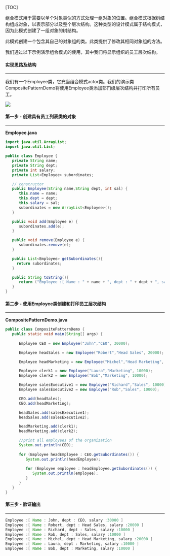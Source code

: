 [TOC]

组合模式用于需要以单个对象类似的方式处理一组对象的位置。组合模式根据树结构组成对象，以表示部分以及整个层次结构。这种类型的设计模式属于结构模式，因为此模式创建了一组对象的树结构。

此模式创建一个包含其自己的对象组的类。此类提供了修改其相同对象组的方法。

我们通过以下示例演示组合模式的使用，其中我们将显示组织的员工层次结构。

####  实现思路及结构

---

我们有一个Employee类，它充当组合模式actor类。我们的演示类CompositePatternDemo将使用Employee类添加部门级层次结构并打印所有员工。

![](/projects/java_design_pattern/157550dde3299583.png)

####  第一步 - 创建具有员工列表类的对象

---

**Employee.java**

```java
import java.util.ArrayList;
import java.util.List;

public class Employee {
   private String name;
   private String dept;
   private int salary;
   private List<Employee> subordinates;

   // constructor
   public Employee(String name,String dept, int sal) {
      this.name = name;
      this.dept = dept;
      this.salary = sal;
      subordinates = new ArrayList<Employee>();
   }

   public void add(Employee e) {
      subordinates.add(e);
   }

   public void remove(Employee e) {
      subordinates.remove(e);
   }

   public List<Employee> getSubordinates(){
     return subordinates;
   }

   public String toString(){
      return ("Employee :[ Name : " + name + ", dept : " + dept + ", salary :" + salary+" ]");
   }   
}
```

####  第二步 - 使用Employee类创建和打印员工层次结构

---

**CompositePatternDemo.java**

```java
public class CompositePatternDemo {
   public static void main(String[] args) {
   
      Employee CEO = new Employee("John","CEO", 30000);

      Employee headSales = new Employee("Robert","Head Sales", 20000);

      Employee headMarketing = new Employee("Michel","Head Marketing", 20000);

      Employee clerk1 = new Employee("Laura","Marketing", 10000);
      Employee clerk2 = new Employee("Bob","Marketing", 10000);

      Employee salesExecutive1 = new Employee("Richard","Sales", 10000);
      Employee salesExecutive2 = new Employee("Rob","Sales", 10000);

      CEO.add(headSales);
      CEO.add(headMarketing);

      headSales.add(salesExecutive1);
      headSales.add(salesExecutive2);

      headMarketing.add(clerk1);
      headMarketing.add(clerk2);

      //print all employees of the organization
      System.out.println(CEO); 
      
      for (Employee headEmployee : CEO.getSubordinates()) {
         System.out.println(headEmployee);
         
         for (Employee employee : headEmployee.getSubordinates()) {
            System.out.println(employee);
         }
      }		
   }
}
```

####  第三步 - 验证输出

---

```java
Employee :[ Name : John, dept : CEO, salary :30000 ]
Employee :[ Name : Robert, dept : Head Sales, salary :20000 ]
Employee :[ Name : Richard, dept : Sales, salary :10000 ]
Employee :[ Name : Rob, dept : Sales, salary :10000 ]
Employee :[ Name : Michel, dept : Head Marketing, salary :20000 ]
Employee :[ Name : Laura, dept : Marketing, salary :10000 ]
Employee :[ Name : Bob, dept : Marketing, salary :10000 ]
```
